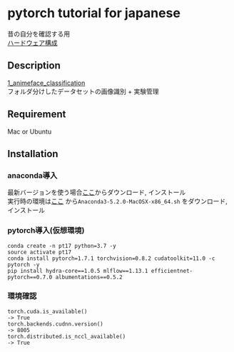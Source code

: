 pytorch tutorial for japanese
====

昔の自分を確認する用  
[ハードウェア構成](hardware.md)  

## Description
[1_animeface_classification](https://github.com/chatflip/tutorial_pytorch_japanese/tree/master/1_animeface_classification)  
フォルダ分けしたデータセットの画像識別 + 実験管理  

<!---
[2_voc0712_classification](https://github.com/chatflip/tutorial_pytorch_japanese/tree/master/2_voc0712_classification)  
分散学習や実験管理を導入した画像識別  

[3-quantize_classification](https://github.com/chatflip/tutorial_pytorch_japanese/tree/master/3_quantize_classification)  
量子化で推論高速化した画像識別  

[4_mscoco_detection](https://github.com/chatflip/tutorial_pytorch_japanese/tree/master/4_mscoco_detection)  
物体検出  
-->

## Requirement
Mac or Ubuntu

## Installation
### anaconda導入
最新バージョンを使う場合[ここ](https://www.anaconda.com/distribution/)からダウンロード, インストール  
実行時の環境は[ここ](https://repo.continuum.io/archive/) から```Anaconda3-5.2.0-MacOSX-x86_64.sh``` をダウンロード, インストール

### pytorch導入(仮想環境)
``` 
conda create -n pt17 python=3.7 -y  
source activate pt17  
conda install pytorch=1.7.1 torchvision=0.8.2 cudatoolkit=11.0 -c pytorch -y
pip install hydra-core==1.0.5 mlflow==1.13.1 efficientnet-pytorch==0.7.0 albumentations==0.5.2
```

### 環境確認
```
torch.cuda.is_available()
-> True
torch.backends.cudnn.version()
-> 8005
torch.distributed.is_nccl_available()
-> True
```